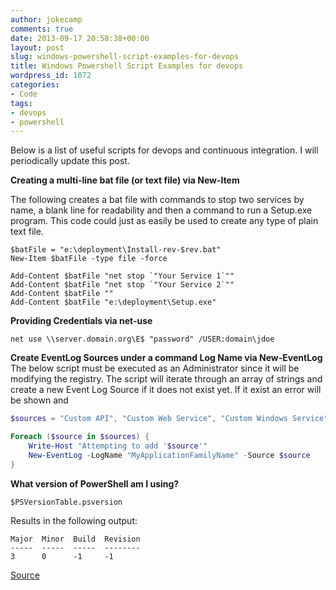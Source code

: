 ```yaml
---
author: jokecamp
comments: true
date: 2013-09-17 20:58:38+00:00
layout: post
slug: windows-powershell-script-examples-for-devops
title: Windows Powershell Script Examples for devops
wordpress_id: 1072
categories:
- Code
tags:
- devops
- powershell
---
```


Below is a list of useful scripts for devops and continuous integration. I will periodically update this post.

**Creating a multi-line bat file (or text file) via New-Item**

The following creates a bat file with commands to stop two services by name, a blank line for readability and then a command to run a Setup.exe program. This code could just as easily be used to create any type of plain text file.

```
$batFile = "e:\deployment\Install-rev-$rev.bat"
New-Item $batFile -type file -force

Add-Content $batFile "net stop `"Your Service 1`""
Add-Content $batFile "net stop `"Your Service 2`""
Add-Content $batFile ""
Add-Content $batFile "e:\deployment\Setup.exe"
```

**Providing Credentials via net-use**

```
net use \\server.domain.org\E$ "password" /USER:domain\jdoe
```


**Create EventLog Sources under a command Log Name via New-EventLog**
The below script must be executed as an Administrator since it will be modifying the registry. The script will iterate through an array of strings and create a new Event Log Source if it does not exist yet. If it exist an error will be shown and

```powershell
$sources = "Custom API", "Custom Web Service", "Custom Windows Service",

Foreach ($source in $sources) {
    Write-Host "Attempting to add '$source'"
    New-EventLog -LogName "MyApplicationFamilyName" -Source $source
}
```


**What version of PowerShell am I using?**

```
$PSVersionTable.psversion
```

Results in the following output:

```
Major  Minor  Build  Revision
-----  -----  -----  --------
3      0      -1     -1
```

[Source](http://stackoverflow.com/a/1825807/215502)
